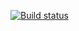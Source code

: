 [![Build status](https://ci.appveyor.com/api/projects/status/ga96o687flvscst7?svg=true)](https://ci.appveyor.com/project/6apblra58/moneytransfer)
